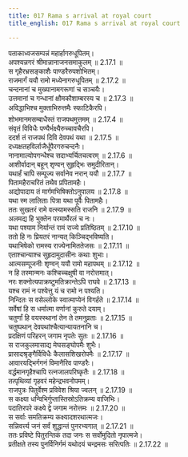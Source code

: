 ```yaml
---
title: 017 Rama s arrival at royal court
title_english: 017 Rama s arrival at royal court

---
```

<div class="audioEmbed"  caption="श्रीराम-हरिसीताराममूर्ति-घनपाठिभ्यां वचनम्" src="https://archive.org/download/Ramayana-recitation-Sriram-harisItArAmamUrti-Ghanapaati-v2/Kanda_2/Kanda_2_AYK-017-Rama_Gamanam.mp3"></div>

  
पताकाध्वजसम्पन्नं महार्हागरुधूपितम्।  
अपश्यन्नगरं श्रीमान्नानाजनसमाकुलम् ॥ 2.17.1 ॥   
स गृहैरभ्रसङ्काशैः पाण्डरैरुपशोभितम्।  
राजमार्गं ययौ रामो मध्येनागरुधूपितम् ॥ 2.17.2 ॥   
चन्दनानां च मुख्यानामगरूणां च सञ्चयैः।  
उत्तमानां च गन्धानां क्षौमकौशाम्बरस्य च ॥ 2.17.3 ॥   
अविद्धाभिश्च मुक्ताभिरुत्तमैः स्फाटिकैरपि।  
शोभमानमसम्बाधैस्तं राजपथमुत्तमम् ॥ 2.17.4 ॥   
संवृतं विविधैः पण्यैर्भक्ष्यैरुच्चावचैरपि।  
ददर्श तं राजपथं दिवि देवपथं यथा ॥ 2.17.5 ॥   
दध्यक्षतहविर्लाजैर्धूपैरगरुचन्दनैः।  
नानामाल्योपगन्धैश्च सदाभ्यर्चितचत्वरम् ॥ 2.17.6 ॥   
आशीर्वादान् बहून् शृण्वन् सुहृद्भिः समुदीरितान्।  
यथार्हं चापि सम्पूज्य सर्वानेव नरान् ययौ ॥ 2.17.7 ॥   
पितामहैराचरितं तथैव प्रपितामहैः।  
अद्योपादाय तं मार्गमभिषिक्तोऽनुपालय ॥ 2.17.8 ॥   
यथा स्म लालिताः पित्रा यथा पूर्वैः पितामहैः।  
ततः सुखतरं रामे वत्स्यामस्सति राजनि ॥ 2.17.9 ॥   
अलमद्य हि भुक्तेन परमार्थैरलं च नः।  
यथा पश्याम निर्यान्तं रामं राज्ये प्रतिष्ठितम् ॥ 2.17.10 ॥   
ततो हि नः प्रियतरं नान्यत् किञ्चिद्भविष्यति।  
यथाभिषेको रामस्य राज्येनामिततेजसः ॥ 2.17.11 ॥   
एताश्चान्याश्च सुहृदामुदासीनः कथाः शुभाः।  
आत्मसम्पूजनीः शृण्वन् ययौ रामो महापथम् ॥ 2.17.12 ॥   
न हि तस्मान्मनः कश्चिच्चक्षुषी वा नरोत्तमात्।  
नरः शक्नोत्यपाक्रष्टुमतिक्रान्तेऽपि राघवे ॥ 2.17.13 ॥   
यश्च रामं न पश्येत्तु यं च रामो न पश्यति।  
निन्दितः स वसेल्लोके स्वात्माप्येनं विगर्हते ॥ 2.17.14 ॥   
सर्वेषां हि स धर्मात्मा वर्णानां कुरुते दयाम्।  
चतुर्णां हि वयस्स्थानां तेन ते तमनुव्रताः ॥ 2.17.15 ॥   
चतुष्पथान् देवपथांश्चैत्यान्यायतनानि च।  
प्रदक्षिणं परिहरन् जगाम नृपतेः सुतः ॥ 2.17.16 ॥   
स राजकुलमासाद्य मेघसङ्घोपमैः शुभैः।  
प्रासादश्रृङ्गैर्विविधैः कैलासशिखरोपमैः ॥ 2.17.17 ॥   
आवारयद्भिर्गगनं विमानैरिव पाण्डरैः।  
वर्द्धमानगृहैश्चापि रत्नजालपरिष्कृतैः ॥ 2.17.18 ॥   
तत्पृथिव्यां गृहवरं महेन्द्रभवनोपमम्।  
राजपुत्रः पितुर्वेश्म प्रविवेश श्रिया ज्वलन् ॥ 2.17.19 ॥   
स कक्ष्या धन्विभिर्गुप्तास्तिस्रोऽतिक्रम्य वाजिभिः।  
पदातिरपरे कक्ष्ये द्वे जगाम नरोत्तमः ॥ 2.17.20 ॥   
स सर्वाः समतिक्रम्य कक्ष्यादशरथात्मजः।  
सन्निवर्त्त्य जनं सर्वं शुद्धान्तं पुनरभ्यगात् ॥ 2.17.21 ॥   
ततः प्रविष्टे पितुरन्तिकं तदा जनः स सर्वोमुदितो नृपात्मजे।  
प्रतीक्षते तस्य पुनर्विनिर्गमं यथोदयं चन्द्रमसः सरित्पतिः ॥ 2.17.22 ॥   